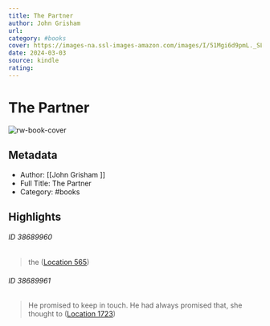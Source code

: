 ```yaml
---
title: The Partner
author: John Grisham 
url: 
category: #books
cover: https://images-na.ssl-images-amazon.com/images/I/51Mgi6d9pmL._SL200_.jpg
date: 2024-03-03
source: kindle
rating:
---
```

# The Partner

![rw-book-cover](https://images-na.ssl-images-amazon.com/images/I/51Mgi6d9pmL._SL200_.jpg)

## Metadata
- Author: [[John Grisham ]]
- Full Title: The Partner
- Category: #books

## Highlights
###### ID 38689960
> the ([Location 565](https://readwise.io/to_kindle?action=open&asin=B003B02O14&location=565))
    
###### ID 38689961
> He promised to keep in touch. He had always promised that, she thought to ([Location 1723](https://readwise.io/to_kindle?action=open&asin=B003B02O14&location=1723))
    
